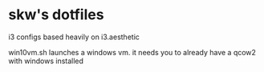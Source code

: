 # skw's dotfiles

i3 configs based heavily on i3.aesthetic

win10vm.sh launches a windows vm. it needs you to already have a qcow2 with windows installed
